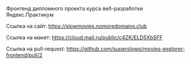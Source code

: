 Фронтенд дипломного проекта курса веб-разработки Яндекс.Практикум

Ссылка на сайт: https://slowmovies.nomoredomains.club

Ссылка на макет: https://cloud.mail.ru/public/c4ZK/ELD5XbSFF

Ссылка на pull-request: https://github.com/superslowp/movies-explorer-frontend/pull/2